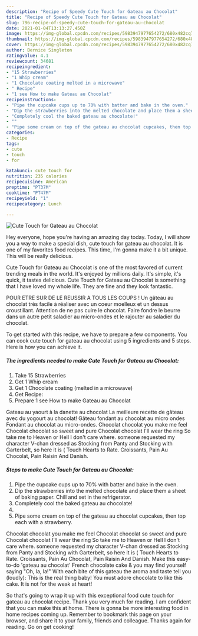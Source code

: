 ```yaml
---
description: "Recipe of Speedy Cute Touch for Gateau au Chocolat"
title: "Recipe of Speedy Cute Touch for Gateau au Chocolat"
slug: 796-recipe-of-speedy-cute-touch-for-gateau-au-chocolat
date: 2021-01-04T13:13:27.450Z
image: https://img-global.cpcdn.com/recipes/5983947977654272/680x482cq70/cute-touch-for-gateau-au-chocolat-recipe-main-photo.jpg
thumbnail: https://img-global.cpcdn.com/recipes/5983947977654272/680x482cq70/cute-touch-for-gateau-au-chocolat-recipe-main-photo.jpg
cover: https://img-global.cpcdn.com/recipes/5983947977654272/680x482cq70/cute-touch-for-gateau-au-chocolat-recipe-main-photo.jpg
author: Bernice Singleton
ratingvalue: 4.1
reviewcount: 34681
recipeingredient:
- "15 Strawberries"
- "1 Whip cream"
- "1 Chocolate coating melted in a microwave"
- " Recipe"
- "1 see How to make Gateau au Chocolat"
recipeinstructions:
- "Pipe the cupcake cups up to 70% with batter and bake in the oven."
- "Dip the strawberries into the melted chocolate and place them a sheet of baking paper. Chill and set in the refrigerator."
- "Completely cool the baked gateau au chocolate!"
- ""
- "Pipe some cream on top of the gateau au chocolat cupcakes, then top each with a strawberry."
categories:
- Recipe
tags:
- cute
- touch
- for

katakunci: cute touch for 
nutrition: 235 calories
recipecuisine: American
preptime: "PT37M"
cooktime: "PT47M"
recipeyield: "1"
recipecategory: Lunch

---
```



![Cute Touch for Gateau au Chocolat](https://img-global.cpcdn.com/recipes/5983947977654272/680x482cq70/cute-touch-for-gateau-au-chocolat-recipe-main-photo.jpg)

Hey everyone, hope you're having an amazing day today. Today, I will show you a way to make a special dish, cute touch for gateau au chocolat. It is one of my favorites food recipes. This time, I'm gonna make it a bit unique. This will be really delicious.

Cute Touch for Gateau au Chocolat is one of the most favored of current trending meals in the world. It's enjoyed by millions daily. It's simple, it's quick, it tastes delicious. Cute Touch for Gateau au Chocolat is something that I have loved my whole life. They are fine and they look fantastic.

POUR ETRE SUR DE LE REUSSIR A TOUS LES COUPS ! Un gâteau au chocolat très facile à réaliser avec un coeur moelleux et un dessus croustillant. Attention de ne pas cuire le chocolat. Faire fondre le beurre dans un autre petit saladier au micro-ondes et le rajouter au saladier du chocolat.


To get started with this recipe, we have to prepare a few components. You can cook cute touch for gateau au chocolat using 5 ingredients and 5 steps. Here is how you can achieve it.

<!--inarticleads1-->

##### The ingredients needed to make Cute Touch for Gateau au Chocolat:

1. Take 15 Strawberries
1. Get 1 Whip cream
1. Get 1 Chocolate coating (melted in a microwave)
1. Get  Recipe:
1. Prepare 1 see How to make Gateau au Chocolat


Gateau au yaourt à la danette au chocolat La meilleure recette de gâteau avec du yogourt au chocolat! Gâteau fondant au chocolat au micro ondes Fondant au chocolat au micro-ondes. Chocolat chocolat you make me feel Chocolat chocolat so sweet and pure Chocolat chocolat I&#39;ll wear the ring So take me to Heaven or Hell I don&#39;t care where. someone requested my character V-chan dressed as Stocking from Panty and Stocking with Garterbelt, so here it is ( Touch Hearts to Rate. Croissants, Pain Au Chocolat, Pain Raisin And Danish. 

<!--inarticleads2-->

##### Steps to make Cute Touch for Gateau au Chocolat:

1. Pipe the cupcake cups up to 70% with batter and bake in the oven.
1. Dip the strawberries into the melted chocolate and place them a sheet of baking paper. Chill and set in the refrigerator.
1. Completely cool the baked gateau au chocolate!
1. 
1. Pipe some cream on top of the gateau au chocolat cupcakes, then top each with a strawberry.


Chocolat chocolat you make me feel Chocolat chocolat so sweet and pure Chocolat chocolat I&#39;ll wear the ring So take me to Heaven or Hell I don&#39;t care where. someone requested my character V-chan dressed as Stocking from Panty and Stocking with Garterbelt, so here it is ( Touch Hearts to Rate. Croissants, Pain Au Chocolat, Pain Raisin And Danish. Make this easy-to-do &#39;gateau au chocolat&#39; French chocolate cake &amp; you may find yourself saying &#34;Oh, la, la!&#34; With each bite of this gateau the aroma and taste tell you (loudly): This is the real thing baby! You must adore chocolate to like this cake. It is not for the weak at heart! 

So that's going to wrap it up with this exceptional food cute touch for gateau au chocolat recipe. Thank you very much for reading. I am confident that you can make this at home. There is gonna be more interesting food in home recipes coming up. Remember to bookmark this page on your browser, and share it to your family, friends and colleague. Thanks again for reading. Go on get cooking!
